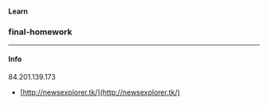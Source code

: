 #### Learn
### final-homework

-----
#### Info

84.201.139.173

- [http://newsexplorer.tk/](http://newsexplorer.tk/)
